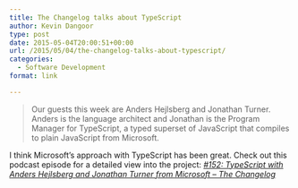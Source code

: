 ```yaml
---
title: The Changelog talks about TypeScript
author: Kevin Dangoor
type: post
date: 2015-05-04T20:00:51+00:00
url: /2015/05/04/the-changelog-talks-about-typescript/
categories:
  - Software Development
format: link

---
```

> Our guests this week are Anders Hejlsberg and Jonathan Turner. Anders is the language architect and Jonathan is the Program Manager for TypeScript, a typed superset of JavaScript that compiles to plain JavaScript from Microsoft.

I think Microsoft&#8217;s approach with TypeScript has been great. Check out this podcast episode for a detailed view into the project: _[#152: TypeScript with Anders Hejlsberg and Jonathan Turner from Microsoft &#8211; The Changelog][1]_

 [1]: https://changelog.com/152/